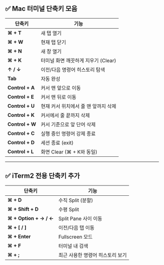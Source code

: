 ## ✅ **Mac 터미널 단축키 모음**

| 단축키 | 기능 |
|---|---|
| **⌘ + T** | 새 탭 열기 |
| **⌘ + W** | 현재 탭 닫기 |
| **⌘ + N** | 새 창 열기 |
| **⌘ + K** | 터미널 화면 깨끗하게 지우기 (Clear) |
| **↑ / ↓** | 이전/다음 명령어 히스토리 탐색 |
| **Tab** | 자동 완성 |
| **Control + A** | 커서 맨 앞으로 이동 |
| **Control + E** | 커서 맨 뒤로 이동 |
| **Control + U** | 현재 커서 위치에서 줄 맨 앞까지 삭제 |
| **Control + K** | 커서에서 줄 끝까지 삭제 |
| **Control + W** | 커서 기준으로 앞 단어 삭제 |
| **Control + C** | 실행 중인 명령어 강제 종료 |
| **Control + D** | 세션 종료 (exit) |
| **Control + L** | 화면 Clear (⌘ + K와 동일) |

---

## ✅ **iTerm2 전용 단축키 추가**

| 단축키 | 기능 |
|---|---|
| **⌘ + D** | 수직 Split (분할) |
| **⌘ + Shift + D** | 수평 Split |
| **⌘ + Option + → / ←** | Split Pane 사이 이동 |
| **⌘ + [ / ]** | 이전/다음 탭 이동 |
| **⌘ + Enter** | Fullscreen 모드 |
| **⌘ + F** | 터미널 내 검색 |
| **⌘ + ;** | 최근 사용한 명령어 히스토리 보기 |
